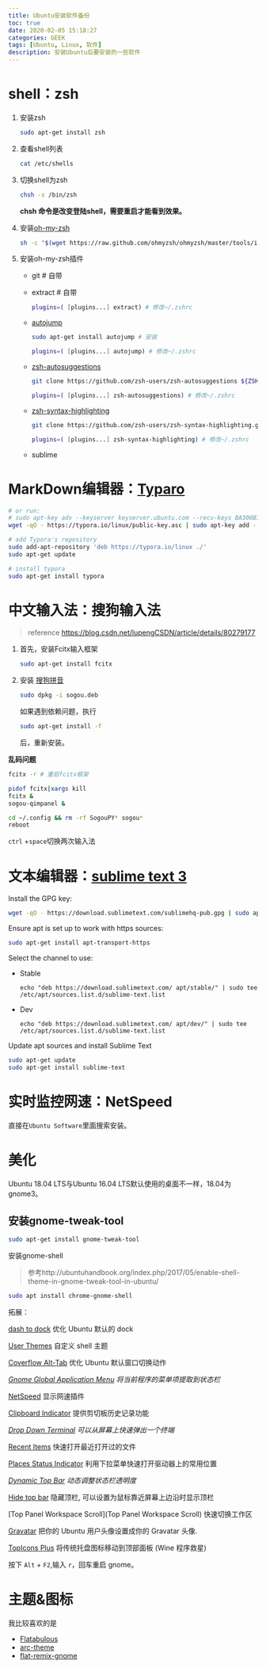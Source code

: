 ```yaml
---
title: Ubuntu安装软件备份
toc: true
date: 2020-02-05 15:18:27
categories: GEEK
tags: [Ubuntu, Linux, 软件]
description: 安装Ubuntu后要安装的一些软件
---
```


# shell：zsh

1. 安装zsh

   ~~~bash
   sudo apt-get install zsh
   ~~~

2. 查看shell列表

   ~~~bash
   cat /etc/shells
   ~~~

3. 切换shell为zsh

   ~~~bash
   chsh -s /bin/zsh
   ~~~

   **chsh 命令是改变登陆shell，需要重启才能看到效果。**

4. 安装[oh-my-zsh](https://ohmyz.sh/)

   ~~~bash
   sh -c "$(wget https://raw.github.com/ohmyzsh/ohmyzsh/master/tools/install.sh -O -)"
   ~~~

5. 安装oh-my-zsh插件

   - git # 自带

   - extract # 自带

     ~~~sh
     plugins=( [plugins...] extract) # 修改~/.zshrc
     ~~~

   - [autojump](https://github.com/wting/autojump)

     ~~~bash
     sudo apt-get install autojump # 安装
     ~~~

     ~~~sh
     plugins=( [plugins...] autojump) # 修改~/.zshrc
     ~~~

   - [zsh-autosuggestions](https://github.com/zsh-users/zsh-autosuggestions)

     ~~~bash
     git clone https://github.com/zsh-users/zsh-autosuggestions ${ZSH_CUSTOM:-~/.oh-my-zsh/custom}/plugins/zsh-autosuggestions
     ~~~

     ~~~sh
     plugins=( [plugins...] zsh-autosuggestions) # 修改~/.zshrc
     ~~~

   - [zsh-syntax-highlighting](https://github.com/zsh-users/zsh-syntax-highlighting)

     ~~~bash
     git clone https://github.com/zsh-users/zsh-syntax-highlighting.git ${ZSH_CUSTOM:-~/.oh-my-zsh/custom}/plugins/zsh-syntax-highlighting
     ~~~

     ~~~sh
     plugins=( [plugins...] zsh-syntax-highlighting) # 修改~/.zshrc
     ~~~

   - sublime

# MarkDown编辑器：[Typaro](https://typora.io/)

~~~bash
# or run:
# sudo apt-key adv --keyserver keyserver.ubuntu.com --recv-keys BA300B7755AFCFAE
wget -qO - https://typora.io/linux/public-key.asc | sudo apt-key add -

# add Typora's repository
sudo add-apt-repository 'deb https://typora.io/linux ./'
sudo apt-get update

# install typora
sudo apt-get install typora
~~~

# 中文输入法：搜狗输入法

> reference https://blog.csdn.net/lupengCSDN/article/details/80279177

1. 首先，安装Fcitx输入框架

   ~~~bash
   sudo apt-get install fcitx
   ~~~

2. 安装 [搜狗拼音](https://pinyin.sogou.com/linux/?r=pinyin)

   ~~~bash
   sudo dpkg -i sogou.deb 
   ~~~
   
   如果遇到依赖问题，执行
   
   ~~~bash
   sudo apt-get install -f
   ~~~
   
   后，重新安装。

**乱码问题**

~~~bash
fcitx -r # 重启fcitx框架
~~~

~~~bash
pidof fcitx|xargs kill
fcitx &
sogou-qimpanel &
~~~

~~~bash
cd ~/.config && rm -rf SogouPY* sogou*
reboot
~~~

``ctrl`` +``space``切换两次输入法

# 文本编辑器：[sublime text 3](https://www.sublimetext.com/docs/3/linux_repositories.html)

Install the GPG key:

```bash
wget -qO - https://download.sublimetext.com/sublimehq-pub.gpg | sudo apt-key add -
```

Ensure apt is set up to work with https sources:

```bash
sudo apt-get install apt-transport-https
```

Select the channel to use:

- Stable

  `echo "deb https://download.sublimetext.com/ apt/stable/" | sudo tee /etc/apt/sources.list.d/sublime-text.list `

- Dev

  `echo "deb https://download.sublimetext.com/ apt/dev/" | sudo tee /etc/apt/sources.list.d/sublime-text.list `

Update apt sources and install Sublime Text

```bash
sudo apt-get update
sudo apt-get install sublime-text
```

# 实时监控网速：NetSpeed

直接在``Ubuntu Software``里面搜索安装。

# 美化

Ubuntu 18.04 LTS与Ubuntu 16.04 LTS默认使用的桌面不一样，18.04为gnome3。

## 安装gnome-tweak-tool

~~~bash
sudo apt-get install gnome-tweak-tool
~~~

安装gnome-shell

> 参考http://ubuntuhandbook.org/index.php/2017/05/enable-shell-theme-in-gnome-tweak-tool-in-ubuntu/

~~~bash
sudo apt install chrome-gnome-shell
~~~

拓展：

[dash to dock](https://extensions.gnome.org/extension/307/dash-to-dock/)  优化 Ubuntu 默认的 dock

[User Themes](https://extensions.gnome.org/extension/19/user-themes/)    自定义 shell 主题

[Coverflow Alt-Tab](https://extensions.gnome.org/extension/97/coverflow-alt-tab/)  优化 Ubuntu 默认窗口切换动作

*[Gnome Global Application Menu](https://extensions.gnome.org/extension/1250/gnome-global-application-menu/)  将当前程序的菜单项提取到状态栏*

[NetSpeed](https://extensions.gnome.org/extension/104/netspeed/)    显示网速插件

[Clipboard Indicator](https://extensions.gnome.org/extension/779/clipboard-indicator/)  提供剪切板历史记录功能

*[Drop Down Terminal](https://extensions.gnome.org/extension/442/drop-down-terminal/)    可以从屏幕上快速弹出一个终端*

[Recent Items](https://extensions.gnome.org/extension/72/recent-items/)          快速打开最近打开过的文件

[Places Status Indicator](https://extensions.gnome.org/extension/8/places-status-indicator/)  利用下拉菜单快速打开驱动器上的常用位置

*[Dynamic Top Bar](https://extensions.gnome.org/extension/885/dynamic-top-bar/)      动态调整状态栏透明度*

[Hide top bar](https://extensions.gnome.org/extension/545/hide-top-bar/)    隐藏顶栏, 可以设置为鼠标靠近屏幕上边沿时显示顶栏

[Top Panel Workspace Scroll](Top Panel Workspace Scroll)    快速切换工作区

[Gravatar](https://extensions.gnome.org/extension/1015/gravatar/)    把你的 Ubuntu 用户头像设置成你的 Gravatar 头像.

[TopIcons Plus](https://extensions.gnome.org/extension/1031/topicons/)    将传统托盘图标移动到顶部面板 (Wine 程序救星)

按下 `Alt` + `F2`,输入 `r`，回车重启 gnome。

# 主题&图标

我比较喜欢的是

- [Flatabulous](https://github.com/anmoljagetia/Flatabulous) 
- [arc-theme](https://github.com/horst3180/arc-theme)
- [flat-remix-gnome](https://github.com/daniruiz/flat-remix-gnome)